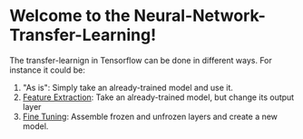 # Welcome to the Neural-Network-Transfer-Learning!


The transfer-learnign in Tensorflow can be done in different ways. For instance it could be:

1. "As is": Simply take an already-trained model and use it.
2. [Feature Extraction](https://github.com/salman-/Neural-Network-Transfer-Learning/wiki/Feature-Extraction): Take an already-trained model, but change its output layer
3. [Fine Tuning](https://github.com/salman-/Neural-Network-Transfer-Learning/wiki/Fine-tuning): Assemble frozen and unfrozen layers and create a new model.
